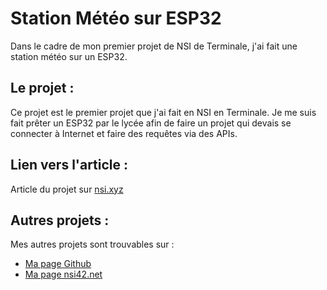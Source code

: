 # Station Météo sur ESP32

Dans le cadre de mon premier projet de NSI de Terminale, j'ai fait une station météo sur un ESP32.

## Le projet :

Ce projet est le premier projet que j'ai fait en NSI en Terminale. Je me suis fait prêter un ESP32 par le lycée afin de faire un projet qui devais se connecter à Internet et faire des requêtes via des APIs.

## Lien vers l'article :

Article du projet sur [nsi.xyz](https://nsi.xyz/?p=13546)

## Autres projets :

Mes autres projets sont trouvables sur :
 * [Ma page Github](https://github.com/R0baiyn)
 * [Ma page nsi42.net](https://nsi42.net/085/)
